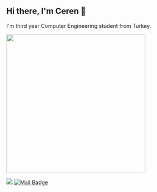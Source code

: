 ## Hi there, I'm Ceren 👋

I'm third year Computer Engineering student from Turkey.

<!---![Ceren's GitHub stats](https://github-readme-stats.vercel.app/api?username=crncck&show_icons=true&theme=material-palenight) &nbsp; -->

<img src="https://github-readme-stats.anuraghazra1.vercel.app/api/top-langs/?username=crncck&layout=compact&theme=material-palenight" width="365"/>

[![](https://img.shields.io/badge/linkedin-%230077B5.svg?&style=for-the-badge&logo=linkedin&logoColor=white)](https://www.linkedin.com/in/crncck/)
[![Mail Badge](https://img.shields.io/badge/cerencicek4899@gmail.com-c14438?style=for-the-badge&logo=Gmail&logoColor=white&link=mailto:cerencicek4899@gmail.com)](mailto:cerencicek4899@gmail.com)
